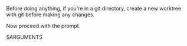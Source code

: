 Before doing anything, if you're in a git directory, create a new worktree with git before making any changes.

Now proceed with the prompt.

$ARGUMENTS
